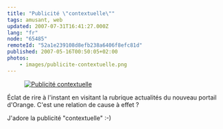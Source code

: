 ```yaml
---
title: "Publicité \"contextuelle\""
tags: amusant, web
updated: 2007-07-31T16:41:27.000Z
lang: "fr"
node: "65485"
remoteId: "52a1e239108d8efb238a6406f8efc81d"
published: 2007-05-16T00:50:05+02:00
photos:
    - images/publicite-contextuelle.png
---
```




<figure class="object-center"><a href="/images/publicite-contextuelle.png"><img loading="lazy" src="/images//publicite-contextuelle.png" alt="Publicité contextuelle">
</a></figure>





Éclat de rire à l'instant en visitant la rubrique actualités du nouveau portail d'Orange. C'est une relation de cause à effet ?


J'adore la publicité &quot;contextuelle&quot; :-)

